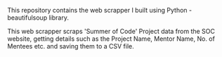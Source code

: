 This repository contains the web scrapper I built using Python - beautifulsoup library. 
<p>
  This web scrapper scraps 'Summer of Code' Project data from the SOC website, getting details such as the Project Name, Mentor Name, No. of Mentees etc. and saving them to a CSV file.
</p>

